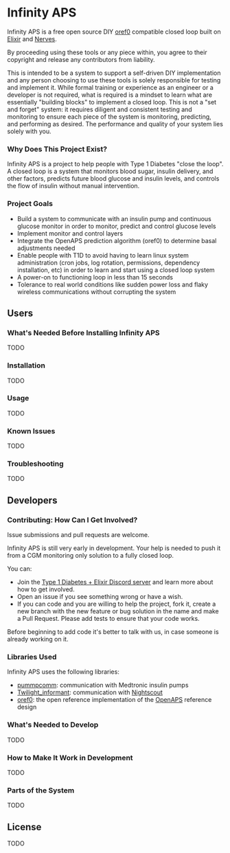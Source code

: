 # Infinity APS

Infinity APS is a free open source DIY [oref0](https://github.com/openaps/oref0) compatible closed loop built on [Elixir](https://www.elixir-lang.org) and [Nerves](https://nerves-project.org).

By proceeding using these tools or any piece within, you agree to their copyright and release any contributors from liability.

This is intended to be a system to support a self-driven DIY implementation and any person choosing to use these tools is solely responsible for testing and implement it. While formal training or experience as an engineer or a developer is not required, what is required is a mindset to learn what are essentially "building blocks" to implement a closed loop. This is not a "set and forget" system: it requires diligent and consistent testing and monitoring to ensure each piece of the system is monitoring, predicting, and performing as desired. The performance and quality of your system lies solely with you.

### Why Does This Project Exist?

Infinity APS is a project to help people with Type 1 Diabetes "close the loop". A closed loop is a system that monitors blood sugar, insulin delivery, and other factors, predicts future blood glucose and insulin levels, and controls the flow of insulin without manual intervention.

### Project Goals

* Build a system to communicate with an insulin pump and continuous glucose monitor in order to monitor, predict and control glucose levels
* Implement monitor and control layers
* Integrate the OpenAPS prediction algorithm (oref0) to determine basal adjustments needed
* Enable people with T1D to avoid having to learn linux system administration (cron jobs, log rotation, permissions, dependency installation, etc) in order to learn and start using a closed loop system
* A power-on to functioning loop in less than 15 seconds
* Tolerance to real world conditions like sudden power loss and flaky wireless communications without corrupting the system

## Users

### What's Needed Before Installing Infinity APS

TODO

### Installation

TODO

### Usage

TODO

### Known Issues

TODO

### Troubleshooting

TODO

## Developers

### Contributing: How Can I Get Involved?

Issue submissions and pull requests are welcome.

Infinity APS is still very early in development. Your help is needed to push it from a CGM monitoring only solution to a fully closed loop.

You can:

* Join the [Type 1 Diabetes + Elixir Discord server](https://discord.gg/XfJ78mA) and learn more about how to get involved.
* Open an issue if you see something wrong or have a wish.
* If you can code and you are willing to help the project, fork it, create a new branch with the new feature or bug solution in the name and make a Pull Request. Please add tests to ensure that your code works.

Before beginning to add code it's better to talk with us, in case someone is already working on it.

### Libraries Used

Infinity APS uses the following libraries:

* [pummpcomm](https://github.com/tmecklem/pummpcomm): communication with Medtronic insulin pumps
* [Twilight_informant](https://github.com/tmecklem/twilight_informant): communication with [Nightscout](http://www.nightscout.info)
* [oref0](https://github.com/openaps/oref0): the open reference implementation of the [OpenAPS](https://openaps.org/) reference design

### What's Needed to Develop

TODO

### How to Make It Work in Development

TODO

### Parts of the System

TODO

## License

TODO
